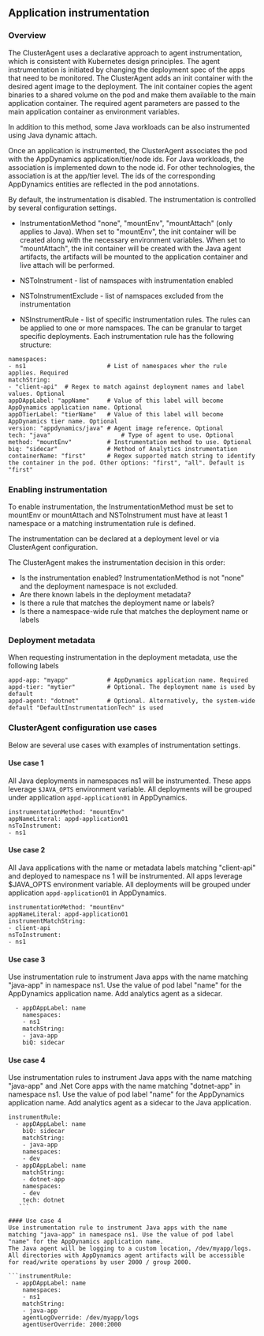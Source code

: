 ## Application instrumentation

### Overview

The ClusterAgent uses a declarative approach to agent instrumentation, which is consistent with Kubernetes design principles. 
The agent instrumentation is initiated by changing the deployment spec of the apps that need to be monitored. The ClusterAgent adds an init container with the desired agent image to the deployment. The init container copies the agent binaries to a shared volume on the pod and make them available to the main application container. The required agent parameters are passed to the main application container as environment variables. 

In addition to this method, some Java workloads can be also instrumented using Java dynamic attach.

Once an application is instrumented, the ClusterAgent associates the pod with the AppDynamics application/tier/node ids. For Java workloads, the association is implemented down to the node id. For other technologies, the association is at the app/tier level. The ids of the corresponding AppDynamics entities are reflected in the pod annotations.

By default, the instrumentation is disabled. The instrumentation is controlled by several configuration settings.
* InstrumentationMethod "none", "mountEnv", "mountAttach" (only applies to Java). When set to "mountEnv", the init container will be created along with the necessary environment variables. When set to "mountAttach", the init container will be created with the Java agent artifacts, the artifacts will be mounted to the application container and live attach will be performed.

* NSToInstrument - list of namspaces with instrumentation enabled
* NSToInstrumentExclude - list of namspaces excluded from the instrumentation
* NSInstrumentRule - list of specific instrumentation rules. The rules can be applied to one or more namspaces. The can be granular to target specific deployments. Each instrumentation rule has the following structure: 

```	  
namespaces:
- ns1						# List of namespaces wher the rule applies. Required
matchString: 
- "client-api"	# Regex to match against deployment names and label values. Optional
appDAppLabel: "appName"		# Value of this label will become AppDynamics application name. Optional			
appDTierLabel: "tierName"	# Value of this label will become AppDynamics tier name. Optional			
version: "appdynamics/java"	# Agent image reference. Optional
tech: "java"					# Type of agent to use. Optional
method: "mountEnv"			# Instrumentation method to use. Optional
biq: "sidecar"				# Method of Analytics instrumentation
containerName: "first"		# Regex supported match string to identify the container in the pod. Other options: "first", "all". Default is "first"
```

### Enabling instrumentation
To enable instrumentation, the InstrumentationMethod must be set to mountEnv or mountAttach and NSToInstrument must have at least 1 namespace or a matching instrumentation rule is defined.

The instrumentation can be declared at a deployment level or via ClusterAgent configuration.

 
The ClusterAgent makes the instrumentation decision in this order:

* Is the instrumentation enabled? InstrumentationMethod is not "none" and the deployment namespace is not excluded.
* Are there known labels in the deployment metadata?
* Is there a rule that matches the deployment name or labels?
* Is there a namespace-wide rule that matches the deployment	name or labels

### Deployment metadata
When requesting instrumentation in the deployment metadata, use the following labels

```
appd-app: "myapp"			# AppDynamics application name. Required
appd-tier: "mytier"  		# Optional. The deployment name is used by default
appd-agent: "dotnet" 		# Optional. Alternatively, the system-wide default "DefaultInstrumentationTech" is used
```


### ClusterAgent configuration use cases
Below are several use cases with examples of instrumentation settings.

#### Use case 1
All Java deployments in namespaces ns1 will be instrumented. These apps leverage `$JAVA_OPTS` environment variable. All deployments will be grouped under application `appd-application01` in AppDynamics.

```
instrumentationMethod: "mountEnv"
appNameLiteral: appd-application01
nsToInstrument:
- ns1
```

#### Use case 2 
All Java applications with the name or metadata labels matching "client-api"
and deployed to namespace ns 1 will be instrumented. All apps leverage $JAVA_OPTS environment variable. All deployments will be grouped under application `appd-application01` in AppDynamics.

```
instrumentationMethod: "mountEnv"
appNameLiteral: appd-application01
instrumentMatchString:
- client-api
nsToInstrument:
- ns1
```


#### Use case 3
Use instrumentation rule to instrument Java apps with the name matching "java-app" in namespace ns1. Use the value of pod label "name" for the AppDynamics application name. Add analytics agent as a sidecar.

```instrumentRule:
  - appDAppLabel: name
    namespaces:
    - ns1
    matchString: 
    - java-app
    biQ: sidecar
```


#### Use case 4
Use instrumentation rules to instrument Java apps with the name matching "java-app"  and .Net Core apps with the name matching "dotnet-app" in namespace ns1.  Use the value of pod label "name" for the AppDynamics application name. Add analytics agent as a sidecar to the Java application.


```
instrumentRule:
  - appDAppLabel: name
    biQ: sidecar
    matchString:
    - java-app
    namespaces:
    - dev
  - appDAppLabel: name
    matchString:
    - dotnet-app
    namespaces:
    - dev
    tech: dotnet
   ```
   
#### Use case 4
Use instrumentation rule to instrument Java apps with the name matching "java-app" in namespace ns1. Use the value of pod label "name" for the AppDynamics application name. 
The Java agent will be logging to a custom location, /dev/myapp/logs. All directories with AppDynamics agent artifacts will be accessible for read/write operations by user 2000 / group 2000.

```instrumentRule:
  - appDAppLabel: name
    namespaces:
    - ns1
    matchString: 
    - java-app
    agentLogOverride: /dev/myapp/logs
    agentUserOverride: 2000:2000
```
